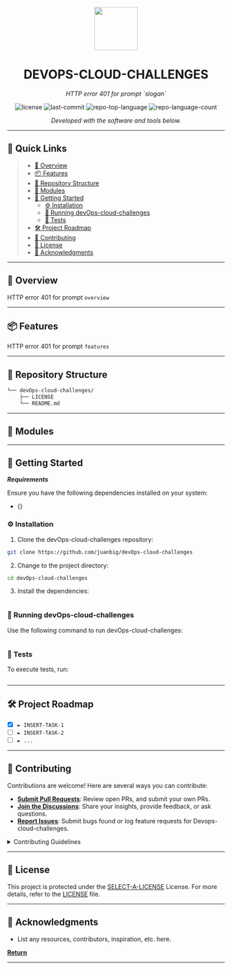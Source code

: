 <p align="center">
  <img src="https://cdn-icons-png.flaticon.com/512/6295/6295417.png" width="100" />
</p>
<p align="center">
    <h1 align="center">DEVOPS-CLOUD-CHALLENGES</h1>
</p>
<p align="center">
    <em>HTTP error 401 for prompt `slogan`</em>
</p>
<p align="center">
	<img src="https://img.shields.io/github/license/juanbig/devOps-cloud-challenges?style=flat&color=0080ff" alt="license">
	<img src="https://img.shields.io/github/last-commit/juanbig/devOps-cloud-challenges?style=flat&logo=git&logoColor=white&color=0080ff" alt="last-commit">
	<img src="https://img.shields.io/github/languages/top/juanbig/devOps-cloud-challenges?style=flat&color=0080ff" alt="repo-top-language">
	<img src="https://img.shields.io/github/languages/count/juanbig/devOps-cloud-challenges?style=flat&color=0080ff" alt="repo-language-count">
<p>
<p align="center">
		<em>Developed with the software and tools below.</em>
</p>
<p align="center">
	</p>
<hr>

## 🔗 Quick Links

> - [📍 Overview](#-overview)
> - [📦 Features](#-features)
> - [📂 Repository Structure](#-repository-structure)
> - [🧩 Modules](#-modules)
> - [🚀 Getting Started](#-getting-started)
>   - [⚙️ Installation](#️-installation)
>   - [🤖 Running devOps-cloud-challenges](#-running-devOps-cloud-challenges)
>   - [🧪 Tests](#-tests)
> - [🛠 Project Roadmap](#-project-roadmap)
> - [🤝 Contributing](#-contributing)
> - [📄 License](#-license)
> - [👏 Acknowledgments](#-acknowledgments)

---

## 📍 Overview

HTTP error 401 for prompt `overview`

---

## 📦 Features

HTTP error 401 for prompt `features`

---

## 📂 Repository Structure

```sh
└── devOps-cloud-challenges/
    ├── LICENSE
    └── README.md
```

---

## 🧩 Modules


---

## 🚀 Getting Started

***Requirements***

Ensure you have the following dependencies installed on your system:

* {}

### ⚙️ Installation

1. Clone the devOps-cloud-challenges repository:

```sh
git clone https://github.com/juanbig/devOps-cloud-challenges
```

2. Change to the project directory:

```sh
cd devOps-cloud-challenges
```

3. Install the dependencies:

```sh

```

### 🤖 Running devOps-cloud-challenges

Use the following command to run devOps-cloud-challenges:

```sh

```

### 🧪 Tests

To execute tests, run:

```sh

```

---

## 🛠 Project Roadmap

- [X] `► INSERT-TASK-1`
- [ ] `► INSERT-TASK-2`
- [ ] `► ...`

---

## 🤝 Contributing

Contributions are welcome! Here are several ways you can contribute:

- **[Submit Pull Requests](https://github.com/juanbig/devOps-cloud-challenges/blob/main/CONTRIBUTING.md)**: Review open PRs, and submit your own PRs.
- **[Join the Discussions](https://github.com/juanbig/devOps-cloud-challenges/discussions)**: Share your insights, provide feedback, or ask questions.
- **[Report Issues](https://github.com/juanbig/devOps-cloud-challenges/issues)**: Submit bugs found or log feature requests for Devops-cloud-challenges.

<details closed>
    <summary>Contributing Guidelines</summary>

1. **Fork the Repository**: Start by forking the project repository to your GitHub account.
2. **Clone Locally**: Clone the forked repository to your local machine using a Git client.
   ```sh
   git clone https://github.com/juanbig/devOps-cloud-challenges
   ```
3. **Create a New Branch**: Always work on a new branch, giving it a descriptive name.
   ```sh
   git checkout -b new-feature-x
   ```
4. **Make Your Changes**: Develop and test your changes locally.
5. **Commit Your Changes**: Commit with a clear message describing your updates.
   ```sh
   git commit -m 'Implemented new feature x.'
   ```
6. **Push to GitHub**: Push the changes to your forked repository.
   ```sh
   git push origin new-feature-x
   ```
7. **Submit a Pull Request**: Create a PR against the original project repository. Clearly describe the changes and their motivations.

Once your PR is reviewed and approved, it will be merged into the main branch.

</details>

---

## 📄 License

This project is protected under the [SELECT-A-LICENSE](https://choosealicense.com/licenses) License. For more details, refer to the [LICENSE](https://choosealicense.com/licenses/) file.

---

## 👏 Acknowledgments

- List any resources, contributors, inspiration, etc. here.

[**Return**](#-quick-links)

---
